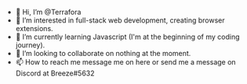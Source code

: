 - 👋 Hi, I’m @Terrafora
- 👀 I’m interested in full-stack web development, creating browser extensions.
- 🌱 I’m currently learning Javascript (I'm at the beginning of my coding journey).
- 💞️ I’m looking to collaborate on nothing at the moment.
- 📫 How to reach me message me on here or send me a message on Discord at Breeze#5632

<!---
Terrafora/Terrafora is a ✨ special ✨ repository because its `README.md` (this file) appears on your GitHub profile.
You can click the Preview link to take a look at your changes.
--->
